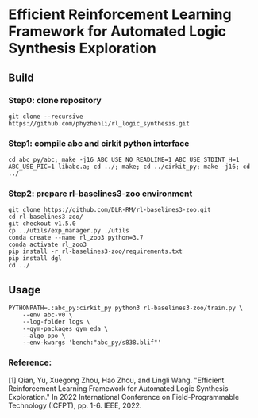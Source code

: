 # Efficient Reinforcement Learning Framework for Automated Logic Synthesis Exploration


## Build

### Step0: clone repository
```
git clone --recursive https://github.com/phyzhenli/rl_logic_synthesis.git
```

### Step1: compile abc and cirkit python interface
`cd abc_py/abc; make -j16 ABC_USE_NO_READLINE=1 ABC_USE_STDINT_H=1 ABC_USE_PIC=1 libabc.a; cd ../; make; cd ../cirkit_py; make -j16; cd ../`

### Step2: prepare rl-baselines3-zoo environment
```
git clone https://github.com/DLR-RM/rl-baselines3-zoo.git
cd rl-baselines3-zoo/
git checkout v1.5.0
cp ../utils/exp_manager.py ./utils
conda create --name rl_zoo3 python=3.7
conda activate rl_zoo3
pip install -r rl-baselines3-zoo/requirements.txt
pip install dgl
cd ../
```

## Usage
```
PYTHONPATH=.:abc_py:cirkit_py python3 rl-baselines3-zoo/train.py \
    --env abc-v0 \
    --log-folder logs \
    --gym-packages gym_eda \
    --algo ppo \
    --env-kwargs 'bench:"abc_py/s838.blif"'
```

### Reference:
[1] Qian, Yu, Xuegong Zhou, Hao Zhou, and Lingli Wang. "Efficient Reinforcement Learning Framework for Automated Logic Synthesis Exploration." In 2022 International Conference on Field-Programmable Technology (ICFPT), pp. 1-6. IEEE, 2022.
